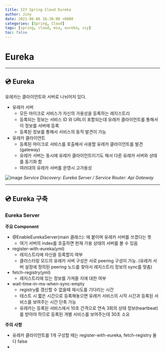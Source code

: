 ```yaml
---
title: SIY Spring Cloud Eureka
author: Jiny
date: 2021-06-06 16:30:00 +0800
categories: [Spring, Cloud]
tags: [spring, cloud, msa, eureka, siy]
toc: false
---
```

 
# Eureka
___

## 💿 **Eureka**

유레카는 클라이언트와 서버로 나뉘어저 있다.

- 유레카 서버
  - 모든 마이크로 서비스가 자신의 가용성을 등록하는 레지스트리
  - 등록되는 정보는 서비스 ID 와 URL이 포함되는데 유레카 클라이언트를 통해서 이 정보를 서버에 등록
  - 등록된 정보를 통해서 서비스의 동적 발견이 가능
- 유레카 클라이언트
  - 등록된 마이크로 서비스를 호출해서 사용할 유레카 클라이언트를 발견(gateway)
  - 유레카 서버는 동시에 유레카 클라이언트이기도 해서 다른 유레카 서버와 상태를 동기화 함
  - 여러대의 유레카 서버를 운영시 고가용성

![image](https://media.vlpt.us/post-images/tedigom/b6bae160-fb10-11e9-9ef4-395edd3ef4d0/%EA%B0%80%ED%8A%B8%EB%84%88MSAComponent.png)
_Service Discovery: Eureka Server / Service Router: Api Gateway_

___

## 💿 **Eureka 구축**

### **Eureka Server**

**주요 Component**

- @EnableEurekaServer(main 클래스): 에 붙이며 유레카 서버를 쓰겠다는 뜻
  - 여기 서버의 index를 호출하면 현재 가용 상태의 서버를 볼 수 있음
- register-with-eureka(yml)
  - 레지스트리에 자신을 등록할지 여부
  - 클러스터링 모드의 유레카 서버 구성은 서로 peering 구성이 가능. (유레카 서버 설정에 정의된 peering 노드를 찾아서 레지스트리 정보의 sync를 맞춤)
- fetch-registry(yml)
  - 레지스트리에 있는 정보를 가져올 지에 대한 여부
- wait-time-in-ms-when-sync-empty
  - registry를 갱신할 수 없을때 재시도를 기다리는 시간
  - 테스트 시 짧은 시간으로 등록해놓으면 유레카 서비스의 시작 시간과 등록된 서비스를 보여주는 시간 단축 가능
  - 유레카는 등록된 서비스에서 10초 간격으로 연속 3회의 상태 정보(heartbeat)를 받아야 하므로 등록된 개별 서비스를 보여주는데 30초 소요

**주의 사항**

- 유레카 클라이언트를 1개 구성할 때는 register-with-eureka, fetch-registry 둘다 false
- 